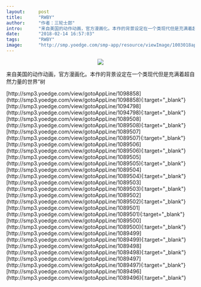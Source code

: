 ```yaml
---
layout:     post
title:      "RWBY"
author:     "作者：三轮士郎"
intro:      "来自美国的动作动画，官方漫画化。本作的背景设定在一个类现代但是充满着超自然力量的世界“树"
date:       "2018-02-14 16:57:03"
tags:       "RWBY"
image:      "http://smp.yoedge.com/smp-app/resource/viewImage/1003018appline.png"
---
```

<div style="text-align: center">
<p><img src="http://smp.yoedge.com/smp-app/resource/viewImage/1003018appline.png"/></p>
</div>
<p class="post-meta">
<span>来自美国的动作动画，官方漫画化。本作的背景设定在一个类现代但是充满着超自然力量的世界“树</span>
</p>
[http://smp3.yoedge.com/view/gotoAppLine/1098858](http://smp3.yoedge.com/view/gotoAppLine/1098858){:target="_blank"}
[http://smp3.yoedge.com/view/gotoAppLine/1094798](http://smp3.yoedge.com/view/gotoAppLine/1094798){:target="_blank"}
[http://smp3.yoedge.com/view/gotoAppLine/1089508](http://smp3.yoedge.com/view/gotoAppLine/1089508){:target="_blank"}
[http://smp3.yoedge.com/view/gotoAppLine/1089507](http://smp3.yoedge.com/view/gotoAppLine/1089507){:target="_blank"}
[http://smp3.yoedge.com/view/gotoAppLine/1089506](http://smp3.yoedge.com/view/gotoAppLine/1089506){:target="_blank"}
[http://smp3.yoedge.com/view/gotoAppLine/1089505](http://smp3.yoedge.com/view/gotoAppLine/1089505){:target="_blank"}
[http://smp3.yoedge.com/view/gotoAppLine/1089504](http://smp3.yoedge.com/view/gotoAppLine/1089504){:target="_blank"}
[http://smp3.yoedge.com/view/gotoAppLine/1089503](http://smp3.yoedge.com/view/gotoAppLine/1089503){:target="_blank"}
[http://smp3.yoedge.com/view/gotoAppLine/1089502](http://smp3.yoedge.com/view/gotoAppLine/1089502){:target="_blank"}
[http://smp3.yoedge.com/view/gotoAppLine/1089501](http://smp3.yoedge.com/view/gotoAppLine/1089501){:target="_blank"}
[http://smp3.yoedge.com/view/gotoAppLine/1089500](http://smp3.yoedge.com/view/gotoAppLine/1089500){:target="_blank"}
[http://smp3.yoedge.com/view/gotoAppLine/1089499](http://smp3.yoedge.com/view/gotoAppLine/1089499){:target="_blank"}
[http://smp3.yoedge.com/view/gotoAppLine/1089498](http://smp3.yoedge.com/view/gotoAppLine/1089498){:target="_blank"}
[http://smp3.yoedge.com/view/gotoAppLine/1089497](http://smp3.yoedge.com/view/gotoAppLine/1089497){:target="_blank"}
[http://smp3.yoedge.com/view/gotoAppLine/1089496](http://smp3.yoedge.com/view/gotoAppLine/1089496){:target="_blank"}


